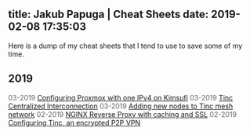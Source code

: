 title: Jakub Papuga | Cheat Sheets
date: 2019-02-08 17:35:03
---
Here is a dump of my cheat sheets that I tend to use to save some of my time.
## 2019
<span style="color:#666">03-2019</span> [Configuring Proxmox with one IPv4 on Kimsufi](https://new.mrpsycho.pl/cheatsheets/Proxmox-on-OVH-Kimsufi-behind-single-IP-NAT/)
<span style="color:#666">03-2019</span> [Tinc Centralized Interconnection](https://new.mrpsycho.pl/cheatsheets/tinc-centralized-interconnection/)
<span style="color:#666">03-2019</span> [Adding new nodes to Tinc mesh network](https://new.mrpsycho.pl/cheatsheets/adding-new-nodes-to-tinc-mesh-network/)
<span style="color:#666">02-2019</span> [NGINX Reverse Proxy with caching and SSL](https://new.mrpsycho.pl/cheatsheets/NGINX-Reverse-Proxy-with-caching-and-SSL/)
<span style="color:#666">02-2019</span> [Configuring Tinc, an encrypted P2P VPN](https://new.mrpsycho.pl/cheatsheets/how-to-configure-tinc-peer-to-peer-vpn/)
